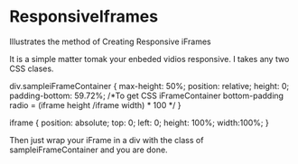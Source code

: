ResponsiveIframes
=================

Illustrates the method of Creating Responsive iFrames

It is a simple matter tomak your enbeded vidios responsive.
I takes any two  CSS clases.

div.sampleiFrameContainer {
    max-height: 50%;
    position: relative;
    height: 0;
    padding-bottom: 59.72%;
    /*To get CSS iFrameContainer bottom-padding radio = (iframe height /iframe width) * 100 */
}

iframe {
   position: absolute;
   top: 0;
   left: 0;
   height: 100%; 
   width:100%;
}

Then just wrap your iFrame in a div with the class of sampleiFrameContainer and you are done.
